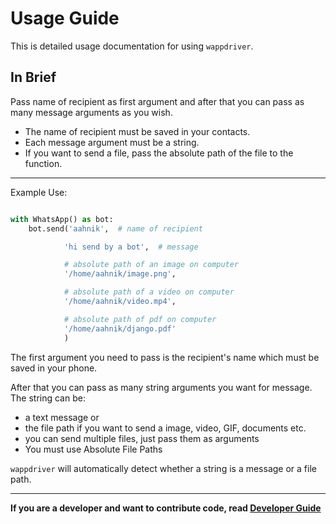 # Usage Guide


This is detailed usage documentation for using `wappdriver`. 















## In Brief

Pass name of recipient as first argument and after that you can pass as many message arguments as you wish. 

- The name of recipient must be saved in your contacts.
- Each message argument must be a string. 
- If you want to send a file, pass the absolute path of the file to the function.
        
---
Example Use:

```python

with WhatsApp() as bot:
    bot.send('aahnik',  # name of recipient

            'hi send by a bot',  # message

            # absolute path of an image on computer
            '/home/aahnik/image.png',  

            # absolute path of a video on computer
            '/home/aahnik/video.mp4',  

            # absolute path of pdf on computer
            '/home/aahnik/django.pdf'  
            )
```


The first argument you need to pass is the recipient's name which must be saved in your phone.

After that you can pass as many string arguments you want for message. 
The string can be:
- a text message or 
- the file path if you want to send a image, video, GIF, documents etc.
- you can send multiple files, just pass them as arguments
- You must use Absolute File Paths
  
`wappdriver` will automatically detect whether a string is a message or a file path.

---

**If you are a developer and want to contribute code, read [Developer Guide](https://aahnik.github.io/wappdriver/dev/wappdriver/)**